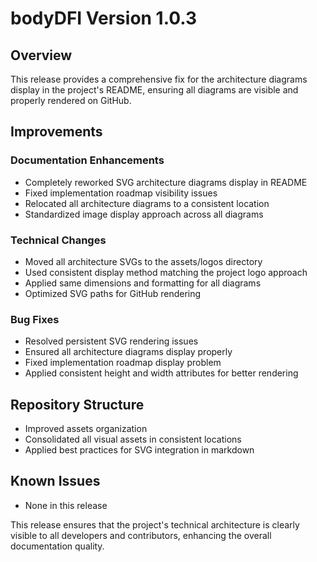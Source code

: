 # bodyDFI Version 1.0.3

## Overview
This release provides a comprehensive fix for the architecture diagrams display in the project's README, ensuring all diagrams are visible and properly rendered on GitHub.

## Improvements

### Documentation Enhancements
- Completely reworked SVG architecture diagrams display in README
- Fixed implementation roadmap visibility issues
- Relocated all architecture diagrams to a consistent location
- Standardized image display approach across all diagrams

### Technical Changes
- Moved all architecture SVGs to the assets/logos directory
- Used consistent display method matching the project logo approach
- Applied same dimensions and formatting for all diagrams
- Optimized SVG paths for GitHub rendering

### Bug Fixes
- Resolved persistent SVG rendering issues
- Ensured all architecture diagrams display properly
- Fixed implementation roadmap display problem
- Applied consistent height and width attributes for better rendering

## Repository Structure
- Improved assets organization
- Consolidated all visual assets in consistent locations
- Applied best practices for SVG integration in markdown

## Known Issues
- None in this release

This release ensures that the project's technical architecture is clearly visible to all developers and contributors, enhancing the overall documentation quality. 